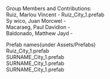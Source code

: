 Group Members and Contributions:\
Ruiz, Marlou Vincent - Ruiz_City_1.prefab\
Sy wico, Juan Morcwel -\
Macaraeg, Paul Davidion -\
Baldonado, Matthew Jayd -

Prefab names(under Assets/Prefabs)\
Ruiz_City_1.prefab\
SURNAME_City_1.prefab\
SURNAME_City_1.prefab\
SURNAME_City_1.prefab
